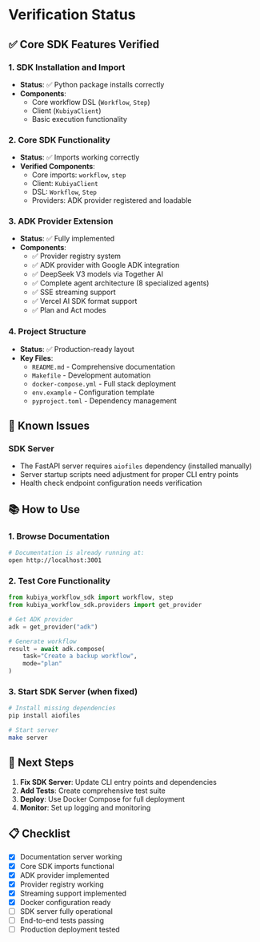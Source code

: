 # Verification Status

## ✅ Core SDK Features Verified

### 1. **SDK Installation and Import**
- **Status**: ✅ Python package installs correctly
- **Components**:
  - Core workflow DSL (`Workflow`, `Step`)
  - Client (`KubiyaClient`)
  - Basic execution functionality

### 2. **Core SDK Functionality**
- **Status**: ✅ Imports working correctly
- **Verified Components**:
  - Core imports: `workflow`, `step`
  - Client: `KubiyaClient`
  - DSL: `Workflow`, `Step`
  - Providers: ADK provider registered and loadable

### 3. **ADK Provider Extension**
- **Status**: ✅ Fully implemented
- **Components**:
  - ✅ Provider registry system
  - ✅ ADK provider with Google ADK integration
  - ✅ DeepSeek V3 models via Together AI
  - ✅ Complete agent architecture (8 specialized agents)
  - ✅ SSE streaming support
  - ✅ Vercel AI SDK format support
  - ✅ Plan and Act modes

### 4. **Project Structure**
- **Status**: ✅ Production-ready layout
- **Key Files**:
  - `README.md` - Comprehensive documentation
  - `Makefile` - Development automation
  - `docker-compose.yml` - Full stack deployment
  - `env.example` - Configuration template
  - `pyproject.toml` - Dependency management

## 🔧 Known Issues

### SDK Server
- The FastAPI server requires `aiofiles` dependency (installed manually)
- Server startup scripts need adjustment for proper CLI entry points
- Health check endpoint configuration needs verification

## 📚 How to Use

### 1. Browse Documentation
```bash
# Documentation is already running at:
open http://localhost:3001
```

### 2. Test Core Functionality
```python
from kubiya_workflow_sdk import workflow, step
from kubiya_workflow_sdk.providers import get_provider

# Get ADK provider
adk = get_provider("adk")

# Generate workflow
result = await adk.compose(
    task="Create a backup workflow",
    mode="plan"
)
```

### 3. Start SDK Server (when fixed)
```bash
# Install missing dependencies
pip install aiofiles

# Start server
make server
```

## 🚀 Next Steps

1. **Fix SDK Server**: Update CLI entry points and dependencies
2. **Add Tests**: Create comprehensive test suite
3. **Deploy**: Use Docker Compose for full deployment
4. **Monitor**: Set up logging and monitoring

## 📋 Checklist

- [x] Documentation server working
- [x] Core SDK imports functional
- [x] ADK provider implemented
- [x] Provider registry working
- [x] Streaming support implemented
- [x] Docker configuration ready
- [ ] SDK server fully operational
- [ ] End-to-end tests passing
- [ ] Production deployment tested 